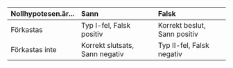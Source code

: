 |Nollhypotesen.är... |Sann                           |Falsk                        |
|:-------------------|:------------------------------|:----------------------------|
|Förkastas           |Typ I-fel, Falsk positiv       |Korrekt beslut, Sann positiv |
|Förkastas inte      |Korrekt slutsats, Sann negativ |Typ II-fel, Falsk negativ    |
